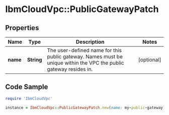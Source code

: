 # IbmCloudVpc::PublicGatewayPatch

## Properties

Name | Type | Description | Notes
------------ | ------------- | ------------- | -------------
**name** | **String** | The user-defined name for this public gateway. Names must be unique within the VPC the public gateway resides in. | [optional] 

## Code Sample

```ruby
require 'IbmCloudVpc'

instance = IbmCloudVpc::PublicGatewayPatch.new(name: my-public-gateway)
```


